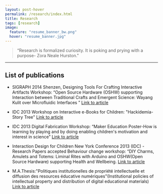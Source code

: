 ```yaml
---
layout: post-hover
permalink: /research/index.html
title: Research
tags: [research]
image:
  feature: "resume_banner_bw.png"
  hover: "resume_banner.jpg"
---
```


>“Research is formalized curiosity. It is poking and prying with a purpose-
Zora Neale Hurston."
---

## List of publications

* SIGRAPH 2014 Shenzen, Designing Tools For Crafting Interactive Artifacts Workshop: “Open Source Hardware (OSHW) supporting Interaction between Traditional Crafts and Emergent Science: Wayang Kulit over Microfluidic Interfaces ”
[Link to article](http://dl.acm.org/citation.cfm?id=2668955)

* IDC 2013 Workshop on Interactive e-Books for Children: "Hackidemia-Story Tree"
[Link to article](bit.ly/idc_storytree)

* IDC 2013 Digital Fabrication Workshop: “Maker Education Poster-How is learning by playing and by doing enabling children's motivation and interest in science”
[Link to article](bit.ly/idc_makeredu)

* Interaction Design for Children New York Conference 2013 (IDC) - Research Papers accepted
Behaviour change workshop: “DIY Charms, Amulets and Totems: Liminal Rites with Arduino and OSHW(Open Source Hardware) supporting Health and Wellbeing.
[Link to article](bit.ly/idc_behaviour)

* M.A.Thesis:"Politiques institutionelles de propriété intellectuelle et diffusion des resources éducative numériques"(Institutional policies of intellectual property and distribution of digital educational materials)
[Link to article](bit.ly/thesis-stefania)
